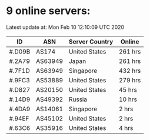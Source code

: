 # 9 online servers:

Latest update at: Mon Feb 10 12:10:09 UTC 2020

| ID | ASN | Server Country | Online |
| -- | --- | -------------- | ------ |
| #.D09B | AS174 | United States | 261 hrs |
| #.2A79 | AS63949 | Japan | 261 hrs |
| #.7F1D | AS63949 | Singapore | 432 hrs |
| #.9FC3 | AS53889 | United States | 279 hrs |
| #.D827 | AS20150 | United States | 45 hrs |
| #.14D9 | AS49392 | Russia | 10 hrs |
| #.4DA9 | AS14061 | Singapore | 2 hrs |
| #.94EF | AS45102 | United States | 2 hrs |
| #.63C6 | AS35916 | United States | 4 hrs |

